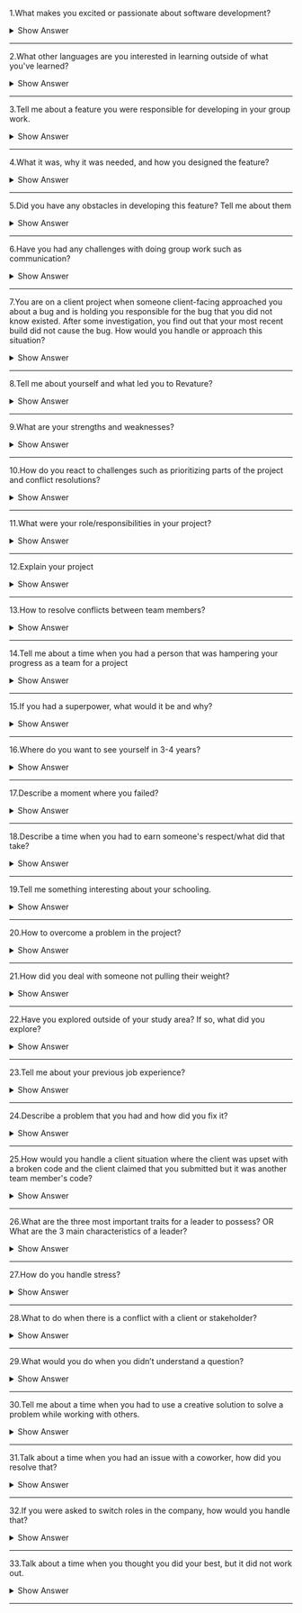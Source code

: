 1.What makes you excited or passionate about software development?

<details>
<summary> Show Answer </summary>
<blockquote>
 
Sample Answer 1: I want to be a software developer because designing computer programs lets me use my creative and problem-solving skills. Software development wasn't my initial career path, but I'm glad I discovered it. In college, I originally studied communications. After obtaining my bachelor's degree in communications, I accepted a job as an editor at a publishing firm. I was responsible for correcting grammatical and stylistic mistakes in clients' work. While I was good at my job and worked hard, the position didn't excite me, so I searched for something more fulfilling. I learned more about the subject via online resources and began to teach myself basic concepts. Eventually, I earned a bachelor's degree in computer science. I enjoyed the challenges that my education presented, and I'm very excited to work as a professional software developer and use the versatile skills that this career demands.

Sample answer 2: I am a Mathematics student. In my eyes, Mathematics is the tool used by the nature to communicate with humans. Similarly, programming is the tool used by humans to communicate with computers. It feels like a great achievement when you finally get the code right after weeks of debugging. Seriously, those who have never done programming will never know the feeling. It feels like a savior when you figure out and implement the edge cases beforehand. In short, programming is challenging, gives me thrills, gives a workout to my brain. That’s why I’m passionate about programming.

</details>
</blockquote>

------------
 
2.What other languages are you interested in learning outside of what you've learned?

<details>
<summary> Show Answer </summary>
<blockquote>
 
Sample Answer: Related to technical languages and choose an answer on why did you choose that programming language

Sample answer: I would learn German and Spanish. I choose German because the vocabulary is similar to English. I choose Spanish as its widely spoken. These 2 languages might help me in my career upliftment as well.
 
</details>
</blockquote>
 
-----------


3.Tell me about a feature you were responsible for developing in your group work. 

<details>
<summary> Show Answer </summary>
<blockquote>
 
Sample answer: I created an utility that helps convert the excel data to a format that my company’s platform supports.

</details>
</blockquote>
 
------------
 
4.What it was, why it was needed, and how you designed the feature?

<details>
<summary> Show Answer </summary>
<blockquote>
 
Sample answer: A conversion utility that converts all the excel data into a specific format, which was manually done earlier and when we developed this, it saved a lot of time along with accuracy.
 
</details>
</blockquote>
 
------------

5.Did you have any obstacles in developing this feature? Tell me about them

<details>
<summary> Show Answer </summary>
<blockquote>
 
Sample answer: I was developing this utility in my available time and I couldn’t spend my work hours. Hence, was concerned about time management but I managed to complete the utility along with my other project works.
 
</details>
</blockquote>
 
--------------

6.Have you had any challenges with doing group work such as communication?

<details>
<summary> Show Answer </summary>
<blockquote>
 
Sample Answer: 
Lack of clarity.
Trust issues.
Personality conflicts.
Withholding information.
Lack of communication
Reduced engagement.
Excessive staff numbers.
Interior competition.
Sample scenario: When I was working with a team of 10 people on a project of content creation, everyone had multiple opinions about executing the task. At times, it led to personal conflicts as well. We, as a team, decided to talk about this and come up with a common strategy that everyone supports and we were successful in accomplishing that. Initially, we had struggles to come up with a common solution due to communication barriers but we figured out ways to resolve and the task is successfully executed.
 
</details>
</blockquote>

---------------


7.You are on a client project when someone client-facing approached you about a bug and is holding you responsible for the bug that you did not know existed. After some investigation, you find out that your most recent 
build did not cause the bug. How would you handle or approach this situation?

<details>
<summary> Show Answer </summary>
<blockquote>
 
If you are an ethical and empathetic person you own up to this and let the chips fall where they may. You need to ensure that when you notify your client of the fault, you also inform them of how this mistake occurred and how it will never occur again with documented changes in processes and tests to catch any similar issue in the future. Even though the broken code is from someone else and you are not at fault, do not come up with reasons defending your part. Instead, try to take the responsibility and come up with solutions to resolve this problem. That way, you portray yourself as a good and responsible team player.

</details>
</blockquote>
 
-------------

8.Tell me about yourself and what led you to Revature?

<details>
<summary> Show Answer </summary>
<blockquote>
 
Sample Answer: Good morning. I want to thank everyone for giving me this golden opportunity to introduce myself. My name is ABC, and I am from Bombay. I am a computer science graduate from XYZ university. I now work as an intern at Youth Foundation, and I am a big fan of soccer and gymnastics. My goal is to build a successful career as an XYZ, which can help the company and me personally. My strengths are my positive attitude, punctuality, and interpersonal skills. My weakness is my emotional nature. This is all about me. Thanks once again for this wonderful chance.

Revature is a well-reputed company with numerous opportunities on learning platforms. It has got a good working environment and the knowledge and career opportunities that Revature provides is much essential for the current industry. Also, Revature’s business model is unique that made me choose them without a second thought.

</details>
</blockquote>
 
---------------
 
9.What are your strengths and weaknesses?

<details>
<summary> Show Answer </summary>
<blockquote>
 
Sample Answer: To state my strength and weakness can be a little confusing because both two concepts are the same for me. My quality of being self-motivated. I can work hard and consistently to achieve a goal if that helps me in growing and learn. I can motivate myself to do a task even when there are multiple obstacles, and I can complete it. However, my weakness is being over-self-motivated cause in that process I lose myself and get too goal-oriented it is a team task then my self-goals become a burden for them and as a result, I come across clashes and group breakdowns. I have been working on this for the last few months where I set a limit for myself and for the team and try not to affect my goals and objectives becomes the pressure for others.

(For the most part, strengths should include your soft skills. This question is mostly asked to check a candidate’s behavioral skills, your technical skills are tested in your technical interview. No, mentioning your weakness will not affect your performance negatively. However, saying that you have no weaknesses will make you sound arrogant.)

</details>
</blockquote>

--------------

10.How do you react to challenges such as prioritizing parts of the project and conflict resolutions?

<details>
<summary> Show Answer </summary>
<blockquote>

Ways to manage conflict resolution:
1. Talk with the other person.
2. Focus on behavior and events, not on personalities.
3. Listen carefully.
4. Identify points of agreement and disagreement.
5. Prioritize the areas of conflict.
6. Develop a plan to work on each conflict.
7. Follow through on your plan.
8. Build on your success.

Sample answer: When I am assigned with a project, I would segregate the project modules based on the stages of development. I will make sure that the phase is streamlined with the execution along with the entire team. Also, regular one on one and proper communication would resolve most of the conflicts. 

</details>
</blockquote>

-------------

11.What were your role/responsibilities in your project?

<details>
<summary> Show Answer </summary>
<blockquote>

(Should get the details from their respective portfolios)
 
</details>
</blockquote>

-------------

12.Explain your project

<details>
<summary> Show Answer </summary>
<blockquote>
 
(Should get the details from their respective portfolios)

</details>
</blockquote>
 
-------------

13.How to resolve conflicts between team members?

<details>
<summary> Show Answer </summary>
<blockquote>
 
Sample Answer: When faced with a conflict, I like to ask questions and understand my coworker’s perspectives. This helps keep the situation calm, and helps them feel like they’re being heard, and after this, I’ve found it’s much easier to come to an agreement or compromise while both staying a lot calmer.

</details>
</blockquote>

---------------

14.Tell me about a time when you had a person that was hampering your progress as a team for a project

<details>
<summary> Show Answer </summary>
<blockquote>

Sample Answer:  "I participated in a fellowship program over the summer as a part of my studies. Through the program, I was able to conduct a research project of my own using university resources, like the library's special collections archive, to support my work. I worked alongside three other fellows who were taking part in the program and conducting their own projects. We collaborated while forming our research questions, and one of my coworkers was particularly negative about my approach to my project. I wanted to understand her concerns, so I asked her about them in one of our collaborative meetings.
Unfortunately, she avoided my question. Afterward, I spoke with my research mentor and asked for her guidance. My mentor advised me to speak with my coworker privately, so I invited her to get coffee with me later that day. During our conversation, I asked for her feedback about my project. I realized she was planning on using the same archive as me to support her research and had concerns regarding the availability of the space and resources. I reassured her that she would have access as well, and together we created a schedule that worked for the both of us."

</details>
</blockquote>

--------------

15.If you had a superpower, what would it be and why?

<details>
<summary> Show Answer </summary>
<blockquote>

Sample Answer: “My superpower would have to be super-speed, like The Flash. I like to be productive and make the most out of every minute in the day. As it pertains to work, I perform tasks at a torrid pace. This not only keeps me focused and engaged for long periods of time, but it also allows me to do more than most workers can in a full, 8-hour workday.”


</details>
</blockquote>

--------------

16.Where do you want to see yourself in 3-4 years?

<details>
<summary> Show Answer </summary>
<blockquote>
 
Sample Answer 1: I firmly believe in self-development and knowledge enhancement, so for sure, I will develop myself and gain more knowledge in the next 5 years to be a better version of myself. So, me and my organization I can grow together.

Sample Answer 2: In the next five years, I want to see myself as more responsible, knowledgeable, and experienced. I will make sure that I explore skills and used opportunities so that I can contribute and share my knowledge, see myself learning and growing with every experience and last of course want to be happy.

</details>
</blockquote>

--------------

17.Describe a moment where you failed?

<details>
<summary> Show Answer </summary>
<blockquote>

Sample Answer: “When I started my first internship, I was overly eager to go the extra mile. I agreed to take on unrealistic deadlines with coworkers. I was late completing at least one task each week, and my coworkers were not happy with me. After that experience, I devised a tracking system to make sure I knew how long each task would realistically take and made sure never to fall behind again. I understand now that it’s better to give a longer timeline and be early than promise the moon and fail to deliver.”

</details>
</blockquote>

---------------

18.Describe a time when you had to earn someone's respect/what did that take?

<details>
<summary> Show Answer </summary>
<blockquote>

Sample Answer: I believe that respect is something that we must earn through our actions and not demanding it. Treating everyone equal, being empathetic and being courteous would make anyone respect us. All it takes is to treat others in the way that we have to be treated.

</details>
</blockquote>

--------------

19.Tell me something interesting about your schooling.

<details>
<summary> Show Answer </summary>
<blockquote>
 

Sample answer 1: My school's name is XYZ. It has a big ground.on. Every competition is conducted on the ground only. My school has 90-100 teachers. Our teachers are    very polite to every Student. My school is very clean and neat. It has Cameras in every corner.Teachers are not very strict. They always pay attention to each student.

Sample answer 2: School life is a golden era.For me the memories of school life are unforgettable. I used to cherish all the moments of my life .Although I was not much concerned about my career that time but still I knew that I need to work hard in my acadamics.I use to participate in many co curricular activities like singing,dancing,debates,something out of waste,sketching and so I quite popular in my school. And finally in last year of my school I was made the head girl of my school which is the most memorable moment of my life. Not only me I think school days are memorable for everyone.
 
</blockquote> 
</details>

----------

20.How to overcome a problem in the project?

<details>
<summary> Show Answer </summary>
<blockquote>
 
Sample answer 1: At my current job, a client called late Friday afternoon with an urgent question about their project status. Usually my boss directly interacts with our clients, but he'd already left for the weekend. I told the client that while I might not know the exact answer, I could possibly help because I was also working on the project. The client was fine with that. We worked through the question together, and I was able to provide enough information that the client felt the rest could wait until Monday. I left a detailed note for my boss asking him to check in with the client on Monday.

Sample answer 2: When the software development of our new product stalled, I coordinated the team that managed to get the schedule back on track. We were able to successfully troubleshoot the issues and solve the problems, within a very short period, and without completely burning out our team. I was able to do this by motivating the senior engineering team to brainstorm a technologically innovative solution that would solve the customer’s issues with fewer development hours on our end.
 
</details>
</blockquote>

-------------

21.How did you deal with someone not pulling their weight?

<details>
<summary> Show Answer </summary>
<blockquote>
 
Sample answer 1: I had a colleague who always wanted things done his way, invariably getting into confrontations with many co-workers. I had to team up with him on a month-long social media campaign to develop creative post ideas and strategically schedule them for maximum reach and engagement. I was tactful and kept my cool throughout. When we disagreed, I heard him out. If I still believed that my idea was better, I supported it with enough data and proven theories to convince him. Ultimately, the campaign was a success, and my colleague came to respect me greatly.

Sample answer 2: A team member was finding it difficult to contribute because they were unclear as to what their role was. I helped resolve the situation by creating a more detailed work plan that specified each member's role and responsibilities on the project.
 
</details>
</blockquote>
 
-----------

22.Have you explored outside of your study area? If so, what did you explore?

<details>
<summary> Show Answer </summary>
<blockquote>
 
Sample Answer: My outside interests are spending my quality time with my family, watching Anime and playing games.

Sample Answer: Cricket is my outside interest. In my free time, I spend more time for this game. Play and watch cricket matches and spend time with my family. Also, I love to play guitar and like photography.
 
</details>
</blockquote>
 
------------
23.Tell me about your previous job experience?

<details>
<summary> Show Answer </summary>
<blockquote>
 
Sample answer 1: Most of my professional experience has led me up to this administrative secretary role. I’ve been working in the field for almost ten years now. I got my first position as an office assistant when I was 18 – a position that required a lot of communication with both co-workers and customers. I’m interested in this position specifically because it would allow me to expand my leadership potential and continue working in an environment that I have a great deal of experience in.

Sample answer 2: The last time I worked as a language assistant, I found the work interesting but sometimes hard. I learned a lot from my work experience. On one occasion I found two boys fighting in the playground. I managed to calm them down by being calm myself. I asked them what had happened and helped them to resolve their fight themselves. I thought that in a situation like that I would get angry myself, and perhaps take sides, but I did not.  I think that this was a great lesson for me.
 
</details>
</blockquote>
 
------------

24.Describe a problem that you had and how did you fix it?

<details>
<summary> Show Answer </summary>
<blockquote>
 
Sample answer 1: I feel that the best way to deal with any challenges is to meet them head-on. When I found that one of my colleagues was saying things that weren't true behind my back, I went to them and talked it through. It turned out they had misunderstood what I had said, and I was able to set the record straight with them, and my supervisor.

Sample answer 2: Once I found a major flaw in the work of one of the most senior members of the department, which could have been very costly to the company if it had been overlooked. I went directly to them and called it to their attention so they could fix it before it affected the outcome.
 
</details>
</blockquote>

--------------
25.How would you handle a client situation where the client was upset with a broken code and the client claimed that you submitted but it was another team member's code?

<details>
<summary> Show Answer </summary>
<blockquote>
 
•	Empathy is key
•	Saying Sorry
•	Own up and explain what went wrong
If you are an ethical and empathetic person you own up to this and let the chips fall where they may. You need to ensure that when you notify your client of the fault, you also inform them of how this mistake occurred and how it will never occur again with documented changes in processes and tests to catch any similar issue in the future. Even though the broken code is from is from someone else and you are not at fault, do not come up with reasons defending your part. Instead, try to take responsibility and come up with solutions to resolve this problem. That way, you portray yourself as a good and responsible team player.

</details>
</blockquote>
 
-------------
 
26.What are the three most important traits for a leader to possess? 
OR
What are the 3 main characteristics of a leader?

<details>
<summary> Show Answer </summary>
<blockquote>
 
Sample answer 1: 
•	Have clear goals and objectives.
•	Motivate and support their team members and provide them with right direction.
•	Be empathetic and accountable.

Sample answer 2:
•	Inspire Trust.
•	Create Vision.
•	Execute Strategy.
•	Coach Potential.
 
</details>
</blockquote>

--------------

27.How do you handle stress?

<details>
<summary> Show Answer </summary>
<blockquote>
 
Sample answer 1: I'm not a person who has a difficult time with stress. When I'm under pressure, I focus, and get the job done. I find it exhilarating to be in a dynamic environment where the pressure is on.

Sample answer 2: When stress does inevitably arise, planning helps me to tackle the situation one step at a time to prioritize what needs to be done efficiently for myself and my colleagues. Some of my best work in streamlining processes has come from stressful situations.

</details>
</blockquote>
 
------------
 
28.What to do when there is a conflict with a client or stakeholder?

<details>
<summary> Show Answer </summary>
<blockquote>
 
•	Turn conflict into problem solving
•	Determine if the problem is worth discussing.
•	Use the right body language.
•	Focus on the facts not on personal opinions.
•	Allow everyone to speak.
•	Be mindful about language.
•	Refocus the client on the impact.
•	Approach the problem with empathy.
Sample answer: I actively readjust my attitude during a conflict situation. This means that I strive to listen to the other person’s point of view without becoming defensive. I also attempt to move the confrontation to a private space to avoid further complications.

</details>
</blockquote>
 
------------ 

29.What would you do when you didn’t understand a question?

<details>
<summary> Show Answer </summary>
<blockquote>
 
Sample answer 1: “I’m sorry, but I didn’t understand the question. Could you say that again, please?”
Sample answer 2: “I’m sorry, but I didn’t quite hear you. Could you say that again, please?”

</details>
</blockquote>
 
-------------
 
30.Tell me about a time when you had to use a creative solution to solve a problem while working with others.

<details>
<summary> Show Answer </summary>
<blockquote>
 
1. Define the (right) problem
2. Check your mindset
3. Empathize with the players
4. Connect with your purpose
5. Generate ideas
6. Make small bets
7. Get feedback/evaluate options
8. Start again
Sample answer: In my last job, I had to do quite a bit of problem solving related to our shift scheduling. We had four people quit within a week and the department was severely understaffed. I coordinated a ramp-up of our hiring efforts, I got approval from the department head to offer bonuses for overtime work, and then I found eight employees who were willing to do overtime this month. I think the key problem-solving skills here were taking initiative, communicating clearly, and reacting quickly to solve this problem before it became an even bigger issue.

</details>
</blockquote>
 
------------ 
 
31.Talk about a time when you had an issue with a coworker, how did you resolve that?

<details>
<summary> Show Answer </summary>
<blockquote>
 
Sample answer 1: Once, a co-worker and I disagreed on the way an unsatisfied customer was dealt with. I decided to meet with them one on one to talk and resolve our dispute in a peaceful manner. We both agreed that our goal was to keep the customer happy and came to a compromise that consisted of both of our ideas.

Sample answer 2: I’ve learned that disagreements and conflicts are part of work whether I like it or not. I’ve also learned that, without conflict, there’s no progress. So, if a conflict arises, that means there’s room for progress and scope for improvement in that space. I must tread carefully and take it slowly so as not to offend others or complicate circumstances. I take enough time to assess the situation and once I gain a clear understanding of the situation, I will take care of them to resolve the conflict.

</details>
</blockquote>
 
------------- 
 
32.If you were asked to switch roles in the company, how would you handle that?

<details>
<summary> Show Answer </summary>
<blockquote>
 
Sample answer 1: When I was promoted from salesclerk to store manager, I was nervous about the changes that would come along with my transition into a leadership role. There have been moments in my career when I have looked to others to act as leaders because I was intimidated by the responsibility of managing a team. I overcame that fear, and through my strong leadership and interpersonal skills, we received a good rating of employee satisfaction on our most recent survey.

Sample answer 2: I manage change by first seeking to understand the reason for the change. I then immediately changed as needed to support the workplace and my team. As someone who seeks ways to improve my work environment, I welcome change.

</details>
</blockquote>
 
-----------
 
33.Talk about a time when you thought you did your best, but it did not work out.

<details>
<summary> Show Answer </summary>
<blockquote>
 
The best way to answer this question is to talk about a specific example of a time you made a mistake: Briefly explain what the mistake was, but don't dwell on it. Quickly switch over to what you learned or how you improved, after making that mistake.

Sample Answer: One thing I have learned from past mistakes is when to ask for help. I have learned that it is far better to ask for clarification and solve an issue right away than to be unsure. I know that your company emphasizes teamwork and the need to be in constant communication with one another, and I think my ability to ask (and answer) questions of my peers would help me fit in very well with your company culture.

</details>
</blockquote>

--------------
 



 


